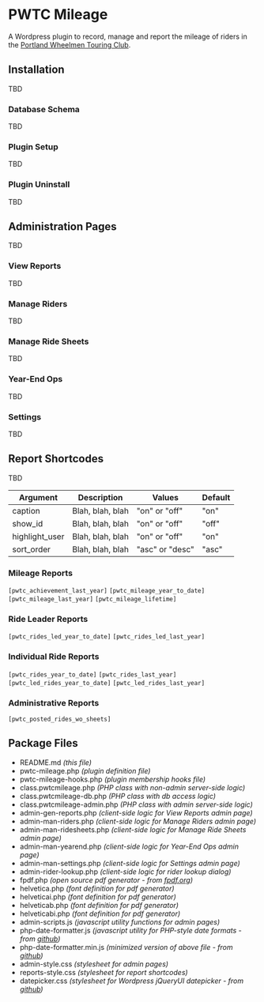 # PWTC Mileage 
A Wordpress plugin to record, manage and report the mileage of riders in the [Portland Wheelmen Touring Club](http://pwtc.com).

## Installation
TBD
### Database Schema 
TBD
### Plugin Setup
TBD
### Plugin Uninstall
TBD

## Administration Pages
TBD
### View Reports
TBD
### Manage Riders
TBD
### Manage Ride Sheets
TBD
### Year-End Ops
TBD
### Settings
TBD

## Report Shortcodes
TBD

Argument|Description|Values|Default
--------|-----------|------|-------
caption|Blah, blah, blah|"on" or "off"|"on"
show_id|Blah, blah, blah|"on" or "off"|"off"
highlight_user|Blah, blah, blah|"on" or "off"|"on"
sort_order|Blah, blah, blah|"asc" or "desc"|"asc"

### Mileage Reports
`[pwtc_achievement_last_year]`
`[pwtc_mileage_year_to_date]`
`[pwtc_mileage_last_year]`
`[pwtc_mileage_lifetime]`

### Ride Leader Reports
`[pwtc_rides_led_year_to_date]`
`[pwtc_rides_led_last_year]`

### Individual Ride Reports
`[pwtc_rides_year_to_date]`
`[pwtc_rides_last_year]`
`[pwtc_led_rides_year_to_date]`
`[pwtc_led_rides_last_year]`

### Administrative Reports
`[pwtc_posted_rides_wo_sheets]`

## Package Files
- README.md *(this file)*
- pwtc-mileage.php *(plugin definition file)*
- pwtc-mileage-hooks.php *(plugin membership hooks file)*
- class.pwtcmileage.php *(PHP class with non-admin server-side logic)*
- class.pwtcmileage-db.php *(PHP class with db access logic)*
- class.pwtcmileage-admin.php *(PHP class with admin server-side logic)*
- admin-gen-reports.php *(client-side logic for View Reports admin page)*
- admin-man-riders.php *(client-side logic for Manage Riders admin page)*
- admin-man-ridesheets.php *(client-side logic for Manage Ride Sheets admin page)*
- admin-man-yearend.php *(client-side logic for Year-End Ops admin page)*
- admin-man-settings.php *(client-side logic for Settings admin page)*
- admin-rider-lookup.php *(client-side logic for rider lookup dialog)*
- fpdf.php *(open source pdf generator - from [fpdf.org](http://www.fpdf.org))*
- helvetica.php *(font definition for pdf generator)*
- helveticai.php *(font definition for pdf generator)*
- helveticab.php *(font definition for pdf generator)*
- helveticabi.php *(font definition for pdf generator)*
- admin-scripts.js *(javascript utility functions for admin pages)*
- php-date-formatter.js *(javascript utility for PHP-style date formats - from [github](https://github.com/kartik-v/php-date-formatter))*
- php-date-formatter.min.js *(minimized version of above file - from [github](https://github.com/kartik-v/php-date-formatter))*
- admin-style.css *(stylesheet for admin pages)*
- reports-style.css *(stylesheet for report shortcodes)*
- datepicker.css *(stylesheet for Wordpress jQueryUI datepicker - from [github](https://github.com/stuttter/wp-datepicker-styling))*
